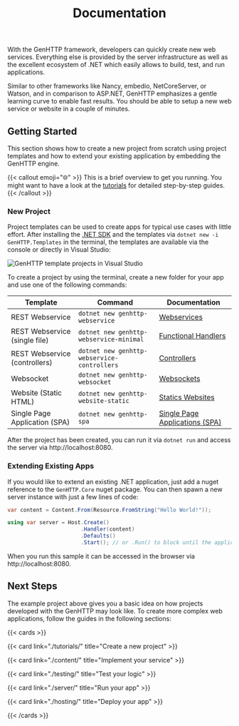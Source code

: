 ﻿---
title: Documentation
description: 'Simple tutorial to setup a web application using the GenHTTP framework.'
cascade:
  type: docs
---

With the GenHTTP framework, developers can quickly create new web services.
Everything else is provided by the server infrastructure as well as the excellent
ecosystem of .NET which easily allows to build, test, and run applications.

Similar to other frameworks like Nancy, embedio, NetCoreServer, or Watson, and in comparison to ASP.NET,
GenHTTP emphasizes a gentle learning curve to enable fast results. You should be able to setup a new web service
or website in a couple of minutes.

## Getting Started

This section shows how to create a new project from scratch using project templates and how to extend your existing application by embedding the GenHTTP engine.

{{< callout emoji="🌐" >}}
This is a brief overview to get you running. You might want to have a look
at the [tutorials](./tutorials/) for detailed step-by-step guides.
{{< /callout >}}

### New Project

Project templates can be used to create apps for typical use cases with little effort. After installing the [.NET SDK](https://dotnet.microsoft.com/en-us/download) and the templates via `dotnet new -i GenHTTP.Templates` in the terminal, the templates are available via the console or directly in Visual Studio:

![GenHTTP template projects in Visual Studio](/documentation/content/templates.png)

To create a project by using the terminal, create a new folder for your app and use one of the following commands:

| Template                      | Command                                     | Documentation                                                                   |
|-------------------------------|---------------------------------------------|---------------------------------------------------------------------------------|
| REST Webservice               | `dotnet new genhttp-webservice`             | [Webservices](./content/frameworks/webservices)                                 |
| REST Webservice (single file) | `dotnet new genhttp-webservice-minimal`     | [Functional Handlers](./content/frameworks/functional)                          |
| REST Webservice (controllers) | `dotnet new genhttp-webservice-controllers` | [Controllers](./content/frameworks/controllers)                                 |
| Websocket                     | `dotnet new genhttp-websocket`              | [Websockets](./content/frameworks/websockets)                                   |
| Website (Static HTML)         | `dotnet new genhttp-website-static`         | [Statics Websites](./content/frameworks/static-websites)                        |
| Single Page Application (SPA) | `dotnet new genhttp-spa`                    | [Single Page Applications (SPA)](./content/frameworks/single-page-applications) |

After the project has been created, you can run it via `dotnet run` and access the server via http://localhost:8080.

### Extending Existing Apps

If you would like to extend an existing .NET application, just add a nuget reference to the `GenHTTP.Core` nuget package. You can then spawn a new server instance with just a few lines of code:

```csharp
var content = Content.From(Resource.FromString("Hello World!"));

using var server = Host.Create()
                       .Handler(content)
                       .Defaults()
                       .Start(); // or .Run() to block until the application is shut down
```

When you run this sample it can be accessed in the browser via http://localhost:8080. 

## Next Steps

The example project above gives you a basic idea on how projects developed
with the GenHTTP may look like. To create more complex web applications, 
follow the guides in the following sections:

{{< cards >}}

  {{< card link="./tutorials/" title="Create a new project" >}}

  {{< card link="./content/" title="Implement your service" >}}
  
  {{< card link="./testing/" title="Test your logic" >}}
  
  {{< card link="./server/" title="Run your app" >}}
  
  {{< card link="./hosting/" title="Deploy your app" >}}

{{< /cards >}}
